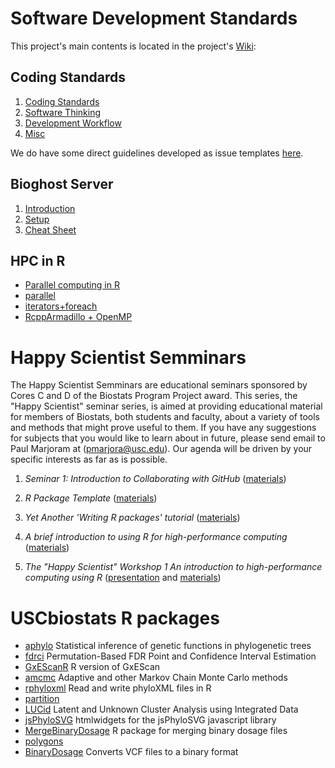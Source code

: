 # Software Development Standards

This project's main contents is located in the project's [Wiki](https://github.com/USCbiostats/CodingStandards/wiki):

## Coding Standards

1.  [Coding Standards](../../wiki/Home#coding-standards)
2.  [Software Thinking](../../wiki/Home#software-thinking)
3.  [Development Workflow](../../wiki/Home#development-workflow)
4.  [Misc](../../wiki/Home#misc)

We do have some direct guidelines developed as issue templates [here](templates). 

## Bioghost Server

1.  [Introduction](../../wiki/Biogohst-server#introduction)
2.  [Setup](../../wiki/Biogohst-server#setup)
3.  [Cheat Sheet](../../wiki/Biogohst-server#cheat-sheet)

## HPC in R
    
*   [Parallel computing in R](../../wiki/HPC-in-R#parallel-computing-in-r)  
*   [parallel](../../wiki/HPC-in-R#parallel)
*   [iterators+foreach](../../wiki/HPC-in-R#foreach)
*   [RcppArmadillo + OpenMP](../../wiki/HPC-in-R#rcpparmadillo-and-openmp)

# Happy Scientist Semminars

The Happy Scientist Semminars are educational seminars sponsored by Cores C and D of the Biostats Program Project award. This series, the "Happy Scientist" seminar series, is aimed at providing educational material for members of Biostats, both students and faculty, about a variety of tools and methods that might prove useful to them. If you have any suggestions for subjects that you would like to learn about in future, please send email to Paul Marjoram at (pmarjora@usc.edu). Our agenda will be driven by your specific interests as far as is possible. 

1.  *Seminar 1: Introduction to Collaborating with GitHub* ([materials](https://github.com/USCbiostats/HappyScientist))
2.  *R Package Template* ([materials](https://github.com/USCbiostats/RPackageTemplate))
3.  *Yet Another 'Writing R packages' tutorial* ([materials](happy_scientist/rpkgs))
4.  *A brief introduction to using R for high-performance computing* ([materials](happy_scientist/parallel_computing))

5.  *The "Happy Scientist" Workshop 1 An introduction to high-performance computing using R* ([presentation](https://cdn.rawgit.com/USCbiostats/software-dev/d8c534f2/happy_scientist/parallel_computing/presentation.html) and [materials](happy_scientist/parallel_computing))

# USCbiostats R packages

*  [aphylo](https://github.com/USCbiostats/aphylo) Statistical inference of genetic functions in phylogenetic trees
*  [fdrci](https://github.com/USCbiostats/fdrci) Permutation-Based FDR Point and Confidence Interval Estimation
*  [GxEScanR](https://github.com/USCbiostats/GxEScanR) R version of GxEScan
*  [amcmc](https://github.com/USCbiostats/amcmc) Adaptive and other Markov Chain Monte Carlo methods
*  [rphyloxml](https://github.com/USCbiostats/rphyloxml) Read and write phyloXML files in R
*  [partition](https://github.com/USCbiostats/partition) 
*  [LUCid](https://github.com/USCbiostats/LUCid) Latent and Unknown Cluster Analysis using Integrated Data
*  [jsPhyloSVG](https://github.com/USCbiostats/jsPhyloSVG) htmlwidgets for the jsPhyloSVG javascript library
*  [MergeBinaryDosage](https://github.com/USCbiostats/MergeBinaryDosage) R package for merging binary dosage files
*  [polygons](https://github.com/USCbiostats/polygons)
*  [BinaryDosage](https://github.com/USCbiostats/BinaryDosage) Converts VCF files to a binary format

